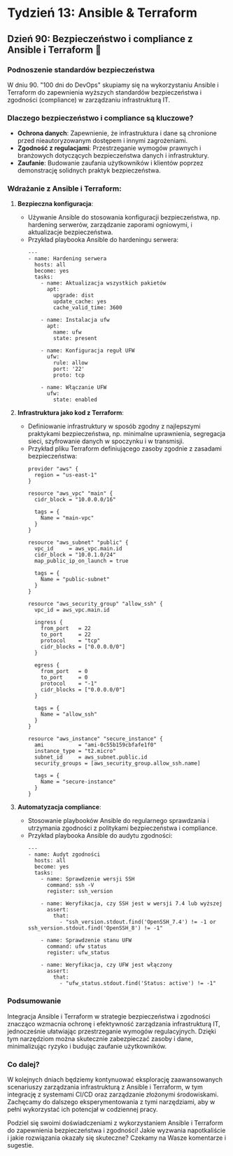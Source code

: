 # Tydzień 13: Ansible & Terraform

## Dzień 90: Bezpieczeństwo i compliance z Ansible i Terraform 🔐

### Podnoszenie standardów bezpieczeństwa
W dniu 90. "100 dni do DevOps" skupiamy się na wykorzystaniu Ansible i Terraform do zapewnienia wyższych standardów bezpieczeństwa i zgodności (compliance) w zarządzaniu infrastrukturą IT.

### Dlaczego bezpieczeństwo i compliance są kluczowe?
- **Ochrona danych**: Zapewnienie, że infrastruktura i dane są chronione przed nieautoryzowanym dostępem i innymi zagrożeniami.
- **Zgodność z regulacjami**: Przestrzeganie wymogów prawnych i branżowych dotyczących bezpieczeństwa danych i infrastruktury.
- **Zaufanie**: Budowanie zaufania użytkowników i klientów poprzez demonstrację solidnych praktyk bezpieczeństwa.

### Wdrażanie z Ansible i Terraform:
1. **Bezpieczna konfiguracja**:
   - Używanie Ansible do stosowania konfiguracji bezpieczeństwa, np. hardening serwerów, zarządzanie zaporami ogniowymi, i aktualizacje bezpieczeństwa.
   - Przykład playbooka Ansible do hardeningu serwera:
     ```
     ---
     - name: Hardening serwera
       hosts: all
       become: yes
       tasks:
         - name: Aktualizacja wszystkich pakietów
           apt:
             upgrade: dist
             update_cache: yes
             cache_valid_time: 3600

         - name: Instalacja ufw
           apt:
             name: ufw
             state: present

         - name: Konfiguracja reguł UFW
           ufw:
             rule: allow
             port: '22'
             proto: tcp

         - name: Włączanie UFW
           ufw:
             state: enabled
     ```

2. **Infrastruktura jako kod z Terraform**:
   - Definiowanie infrastruktury w sposób zgodny z najlepszymi praktykami bezpieczeństwa, np. minimalne uprawnienia, segregacja sieci, szyfrowanie danych w spoczynku i w transmisji.
   - Przykład pliku Terraform definiującego zasoby zgodnie z zasadami bezpieczeństwa:
     ```
     provider "aws" {
       region = "us-east-1"
     }

     resource "aws_vpc" "main" {
       cidr_block = "10.0.0.0/16"

       tags = {
         Name = "main-vpc"
       }
     }

     resource "aws_subnet" "public" {
       vpc_id     = aws_vpc.main.id
       cidr_block = "10.0.1.0/24"
       map_public_ip_on_launch = true

       tags = {
         Name = "public-subnet"
       }
     }

     resource "aws_security_group" "allow_ssh" {
       vpc_id = aws_vpc.main.id

       ingress {
         from_port   = 22
         to_port     = 22
         protocol    = "tcp"
         cidr_blocks = ["0.0.0.0/0"]
       }

       egress {
         from_port   = 0
         to_port     = 0
         protocol    = "-1"
         cidr_blocks = ["0.0.0.0/0"]
       }

       tags = {
         Name = "allow_ssh"
       }
     }

     resource "aws_instance" "secure_instance" {
       ami           = "ami-0c55b159cbfafe1f0"
       instance_type = "t2.micro"
       subnet_id     = aws_subnet.public.id
       security_groups = [aws_security_group.allow_ssh.name]

       tags = {
         Name = "secure-instance"
       }
     }
     ```

3. **Automatyzacja compliance**:
   - Stosowanie playbooków Ansible do regularnego sprawdzania i utrzymania zgodności z politykami bezpieczeństwa i compliance.
   - Przykład playbooka Ansible do audytu zgodności:
     ```
     ---
     - name: Audyt zgodności
       hosts: all
       become: yes
       tasks:
         - name: Sprawdzenie wersji SSH
           command: ssh -V
           register: ssh_version

         - name: Weryfikacja, czy SSH jest w wersji 7.4 lub wyższej
           assert:
             that:
               - "ssh_version.stdout.find('OpenSSH_7.4') != -1 or ssh_version.stdout.find('OpenSSH_8') != -1"

         - name: Sprawdzenie stanu UFW
           command: ufw status
           register: ufw_status

         - name: Weryfikacja, czy UFW jest włączony
           assert:
             that:
               - "ufw_status.stdout.find('Status: active') != -1"
     ```

### Podsumowanie
Integracja Ansible i Terraform w strategie bezpieczeństwa i zgodności znacząco wzmacnia ochronę i efektywność zarządzania infrastrukturą IT, jednocześnie ułatwiając przestrzeganie wymogów regulacyjnych. Dzięki tym narzędziom można skutecznie zabezpieczać zasoby i dane, minimalizując ryzyko i budując zaufanie użytkowników.

### Co dalej?
W kolejnych dniach będziemy kontynuować eksplorację zaawansowanych scenariuszy zarządzania infrastrukturą z Ansible i Terraform, w tym integrację z systemami CI/CD oraz zarządzanie złożonymi środowiskami. Zachęcamy do dalszego eksperymentowania z tymi narzędziami, aby w pełni wykorzystać ich potencjał w codziennej pracy.

Podziel się swoimi doświadczeniami z wykorzystaniem Ansible i Terraform do zapewnienia bezpieczeństwa i zgodności! Jakie wyzwania napotkaliście i jakie rozwiązania okazały się skuteczne? Czekamy na Wasze komentarze i sugestie.
